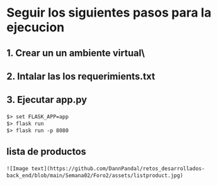 # Seguir los siguientes pasos para la ejecucion

##  1. Crear un un ambiente virtual\

##  2. Intalar las los requerimients.txt

## 3. Ejecutar app.py 
    $> set FLASK_APP=app
    $> flask run
    $> flask run -p 8080


## lista de productos
    ![Image text](https://github.com/DannPandal/retos_desarrollados-back_end/blob/main/Semana02/Foro2/assets/listproduct.jpg)
    
